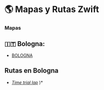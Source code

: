 # :earth_americas: Mapas y Rutas Zwift 

### Mapas

## :it: Bologna:

- [BOLOGNA](https://zwiftinsider.com/bologna/)

## Rutas en Bologna

  * *[Time trial lap](https://zwiftinsider.com/route/time-trial-lap/)* )*